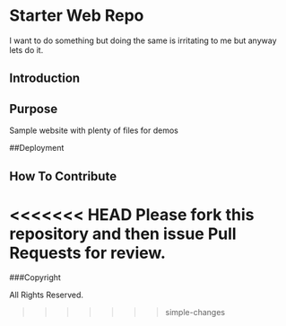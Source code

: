 # Starter Web Repo

I want to do something but doing the same is irritating to me but anyway lets do it.

## Introduction

## Purpose

Sample website with plenty of files for demos

##Deployment


## How To Contribute

<<<<<<< HEAD
Please fork this repository and then issue Pull Requests for review.
=======
###Copyright


All Rights Reserved.
>>>>>>> simple-changes

